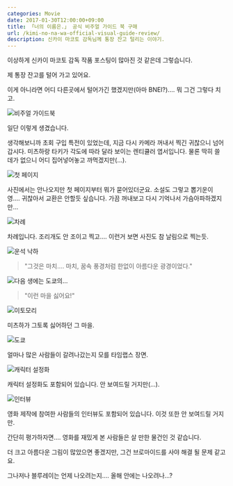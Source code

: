 ```yaml
---
categories: Movie
date: 2017-01-30T12:00:00+09:00
title: 「너의 이름은.」 공식 비주얼 가이드 북 구매
url: /kimi-no-na-wa-official-visual-guide-review/
description: 신카이 마코토 감독님께 통장 잔고 털리는 이야기.
---
```


이상하게 신카이 마코토 감독 작품 포스팅이 많아진 것 같은데 그렇습니다.

제 통장 잔고를 털어 가고 있어요.

이게 아니라면 어디 다른곳에서 털어가긴 했겠지만(아마 BNEI?).... 뭐 그건 그렇다 치고.

![비주얼 가이드북](01.jpg)

일단 이렇게 생겼습니다.

생각해보니까 초회 구입 특전이 있었는데, 지금 다시 카메라 꺼내서 찍긴 귀찮으니 넘어갑시다. 미츠하랑 타키가 각도에 따라 달라 보이는 렌티큘러 엽서입니다. 물론 딱히 쓸 데가 없으니 어디 집어넣어놓고 까먹겠지만(...).

![첫 페이지](02.jpg)

사진에서는 안나오지만 첫 페이지부터 뭐가 묻어있더군요. 소설도 그렇고 뽑기운이 영.... 귀찮아서 교환은 안할듯 싶습니다. 가끔 꺼내보고 다시 기억나서 가슴아파하겠지만...

![차례](03.jpg)

차례입니다. 조리개도 안 조이고 찍고.... 이런거 보면 사진도 참 날림으로 찍는듯.

![운석 낙하](04.jpg)

> "그것은 마치.... 마치, 꿈속 풍경처럼 한없이 아름다운 광경이었다."

![다음 생에는 도쿄의...](05.jpg)

> "이런 마을 싫어요!"

![이토모리](06.jpg)

미츠하가 그토록 싫어하던 그 마을.

![도쿄](07.jpg)

얼마나 많은 사람들이 갈려나갔는지 모를 타임랩스 장면.

![캐릭터 설정화](08.jpg)

캐릭터 설정화도 포함되어 있습니다. 안 보여드릴 거지만(...).

![인터뷰](09.jpg)

영화 제작에 참여한 사람들의 인터뷰도 포함되어 있습니다. 이것 또한 안 보여드릴 거지만.

간단히 평가하자면.... 영화를 재밌게 본 사람들은 살 만한 물건인 것 같습니다.

더 크고 아름다운 그림이 많았으면 좋겠지만, 그건 브로마이드를 사야 해결 될 문제 같고요.

그나저나 블루레이는 언제 나오려는지.... 올해 안에는 나오려나...?
